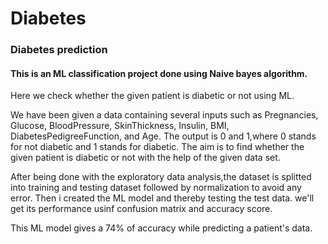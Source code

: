 # Diabetes
### Diabetes prediction

####  This is an ML classification project done using Naive bayes algorithm.

Here we check whether the given patient is diabetic or not using ML.

We have been given a data containing several inputs such as Pregnancies,	Glucose,	BloodPressure, SkinThickness,	Insulin,	BMI,	DiabetesPedigreeFunction,	and Age.
The output is 0 and 1,where 0 stands for  not diabetic and 1 stands for diabetic.
The aim is to find whether the given patient is diabetic or not with the help of the given data set.

After being done with the exploratory data analysis,the dataset is splitted into training and testing dataset followed by normalization to avoid any error.
Then i created the ML model and thereby testing the test data. we'll get its performance usinf confusion matrix and accuracy score.

This ML model gives a 74% of accuracy while predicting a patient's data.
